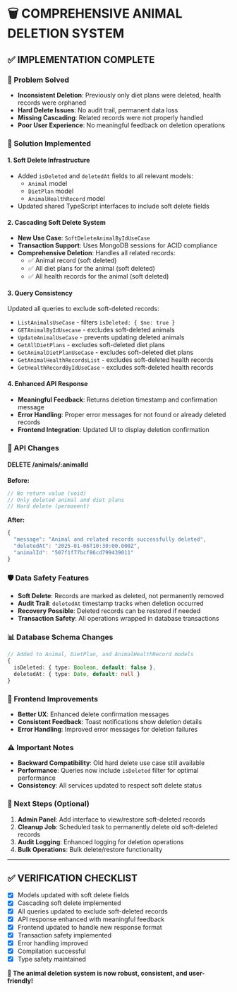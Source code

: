 # 🗑️ **COMPREHENSIVE ANIMAL DELETION SYSTEM**

## ✅ **IMPLEMENTATION COMPLETE**

### **🎯 Problem Solved**

- **Inconsistent Deletion**: Previously only diet plans were deleted, health records were orphaned
- **Hard Delete Issues**: No audit trail, permanent data loss
- **Missing Cascading**: Related records were not properly handled
- **Poor User Experience**: No meaningful feedback on deletion operations

### **🔧 Solution Implemented**

#### **1. Soft Delete Infrastructure**

- Added `isDeleted` and `deletedAt` fields to all relevant models:
  - `Animal` model
  - `DietPlan` model
  - `AnimalHealthRecord` model
- Updated shared TypeScript interfaces to include soft delete fields

#### **2. Cascading Soft Delete System**

- **New Use Case**: `SoftDeleteAnimalByIdUseCase`
- **Transaction Support**: Uses MongoDB sessions for ACID compliance
- **Comprehensive Deletion**: Handles all related records:
  - ✅ Animal record (soft deleted)
  - ✅ All diet plans for the animal (soft deleted)
  - ✅ All health records for the animal (soft deleted)

#### **3. Query Consistency**

Updated all queries to exclude soft-deleted records:

- `ListAnimalsUseCase` - filters `isDeleted: { $ne: true }`
- `GETAnimalByIdUsecase` - excludes soft-deleted animals
- `UpdateAnimalUseCase` - prevents updating deleted animals
- `GetAllDietPlans` - excludes soft-deleted diet plans
- `GetAnimalDietPlanUseCase` - excludes soft-deleted diet plans
- `GetAnimalHealthRecordsList` - excludes soft-deleted health records
- `GetHealthRecordByIdUseCase` - excludes soft-deleted health records

#### **4. Enhanced API Response**

- **Meaningful Feedback**: Returns deletion timestamp and confirmation message
- **Error Handling**: Proper error messages for not found or already deleted records
- **Frontend Integration**: Updated UI to display deletion confirmation

### **🔄 API Changes**

#### **DELETE /animals/:animalId**

**Before:**

```typescript
// No return value (void)
// Only deleted animal and diet plans
// Hard delete (permanent)
```

**After:**

```typescript
{
  "message": "Animal and related records successfully deleted",
  "deletedAt": "2025-01-06T10:30:00.000Z",
  "animalId": "507f1f77bcf86cd799439011"
}
```

### **🛡️ Data Safety Features**

- **Soft Delete**: Records are marked as deleted, not permanently removed
- **Audit Trail**: `deletedAt` timestamp tracks when deletion occurred
- **Recovery Possible**: Deleted records can be restored if needed
- **Transaction Safety**: All operations wrapped in database transactions

### **📊 Database Schema Changes**

```typescript
// Added to Animal, DietPlan, and AnimalHealthRecord models
{
  isDeleted: { type: Boolean, default: false },
  deletedAt: { type: Date, default: null }
}
```

### **🎨 Frontend Improvements**

- **Better UX**: Enhanced delete confirmation messages
- **Consistent Feedback**: Toast notifications show deletion details
- **Error Handling**: Improved error messages for deletion failures

### **⚠️ Important Notes**

- **Backward Compatibility**: Old hard delete use case still available
- **Performance**: Queries now include `isDeleted` filter for optimal performance
- **Consistency**: All services updated to respect soft delete status

### **🚀 Next Steps (Optional)**

1. **Admin Panel**: Add interface to view/restore soft-deleted records
2. **Cleanup Job**: Scheduled task to permanently delete old soft-deleted records
3. **Audit Logging**: Enhanced logging for deletion operations
4. **Bulk Operations**: Bulk delete/restore functionality

---

## **✅ VERIFICATION CHECKLIST**

- [x] Models updated with soft delete fields
- [x] Cascading soft delete implemented
- [x] All queries updated to exclude soft-deleted records
- [x] API response enhanced with meaningful feedback
- [x] Frontend updated to handle new response format
- [x] Transaction safety implemented
- [x] Error handling improved
- [x] Compilation successful
- [x] Type safety maintained

**🎉 The animal deletion system is now robust, consistent, and user-friendly!**
